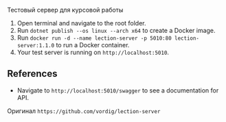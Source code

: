 
Тестовый сервер для курсовой работы

1. Open terminal and navigate to the root folder.
2. Run `dotnet publish --os linux --arch x64` to create a Docker image.
3. Run `docker run -d --name lection-server -p 5010:80 lection-server:1.1.0` to run a Docker container.
4. Your test server is running on `http://localhost:5010`.

## References

- Navigate to `http://localhost:5010/swagger` to see a documentation for API.

Оригинал
`https://github.com/vordig/lection-server`
